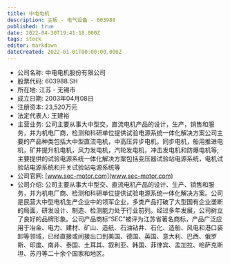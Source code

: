 ```yaml
---
title: 中电电机
description: 主板 - 电气设备 - 603988
published: true
date: 2022-04-30T19:41:18.000Z
tags: stock
editor: markdown
dateCreated: 2022-01-01T00:00:00.000Z
---
```


- 公司名称: 中电电机股份有限公司
- 股票代码: 603988.SH
- 所在地: 江苏 - 无锡市
- 成立日期: 2003年04月08日
- 注册资本: 23,520万元
- 法定代表人: 王建裕
- 主营业务: 公司主要从事大中型交，直流电机产品的设计，生产，销售和服务，并为机电厂商，检测和科研单位提供试验电源系统一体化解决方案公司主要的产品种类包括大中型直流电机，中高压异步电机，同步电机，船用推进电机，矿井提升机电机，风力发电机，汽轮发电机，冲击发电机和防爆电机等;主要提供的试验电源系统一体化解决方案包括变压器试验站电源系统，电机试验站电源系统和开关试验站电源系统等
- 公司官网: [www.sec-motor.com](www.sec-motor.com)
- 公司介绍: 公司主要从事大中型交、直流电机产品的设计、生产、销售和服务，并为机电厂商、检测和科研单位提供试验电源系统一体化解决方案。公司是民营大中型电机生产企业中的领军企业，多类产品打破了大型国有企业垄断的局面，研发设计、制造、检测能力处于行业前列。经过多年发展，公司树立了良好的品牌形象。公司产品商标“SEC”被评为江苏省著名商标，产品广泛应用于冶金、电力、建材、矿山、造纸、石油钻井、石化、造船、风电和港口装卸等领域，已经直接或间接出口到美国、德国、英国、意大利、巴西、俄罗斯、印度、南非、泰国、土耳其、叙利亚、韩国、菲律宾、孟加拉、哈萨克斯坦、苏丹等二十余个国家和地区。


